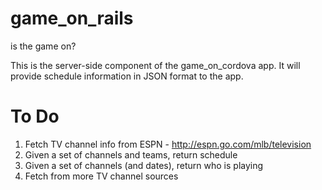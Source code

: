 game_on_rails
=============

is the game on?

This is the server-side component of the game_on_cordova app. It will provide schedule information in JSON format to the app.



To Do
=====
1. Fetch TV channel info from ESPN - http://espn.go.com/mlb/television
2. Given a set of channels and teams, return schedule
3. Given a set of channels (and dates), return who is playing
4. Fetch from more TV channel sources
